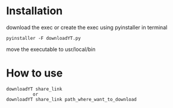 # Installation
download the exec or create the exec using pyinstaller in terminal

```
pyinstaller -F downloadYT.py
```

move the executable to usr/local/bin


# How to use
```
downloadYT share_link
          or
downloadYT share_link path_where_want_to_download
```
